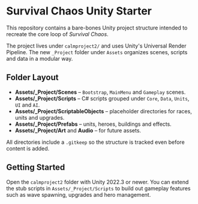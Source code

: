 # Survival Chaos Unity Starter

This repository contains a bare-bones Unity project structure intended to recreate the core loop of *Survival Chaos*.

The project lives under `calmproject2/` and uses Unity's Universal Render Pipeline.  The new `_Project` folder under `Assets` organizes scenes, scripts and data in a modular way.

## Folder Layout
- **Assets/_Project/Scenes** – `Bootstrap`, `MainMenu` and `Gameplay` scenes.
- **Assets/_Project/Scripts** – C# scripts grouped under `Core`, `Data`, `Units`, `UI` and `AI`.
- **Assets/_Project/ScriptableObjects** – placeholder directories for races, units and upgrades.
- **Assets/_Project/Prefabs** – units, heroes, buildings and effects.
- **Assets/_Project/Art** and **Audio** – for future assets.

All directories include a `.gitkeep` so the structure is tracked even before content is added.

## Getting Started
Open the `calmproject2` folder with Unity 2022.3 or newer.  You can extend the stub scripts in `Assets/_Project/Scripts` to build out gameplay features such as wave spawning, upgrades and hero management.
